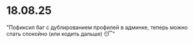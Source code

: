 # 18.08.25

"Пофиксил баг с дублированием профилей в админке, теперь можно спать спокойно (или кодить дальше) 😴"
